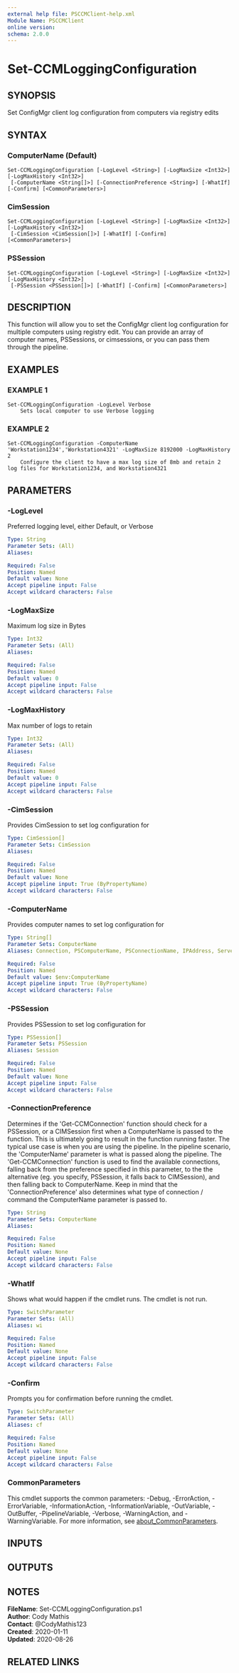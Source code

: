 ```yaml
---
external help file: PSCCMClient-help.xml
Module Name: PSCCMClient
online version:
schema: 2.0.0
---
```


# Set-CCMLoggingConfiguration

## SYNOPSIS
Set ConfigMgr client log configuration from computers via registry edits

## SYNTAX

### ComputerName (Default)
```
Set-CCMLoggingConfiguration [-LogLevel <String>] [-LogMaxSize <Int32>] [-LogMaxHistory <Int32>]
 [-ComputerName <String[]>] [-ConnectionPreference <String>] [-WhatIf] [-Confirm] [<CommonParameters>]
```

### CimSession
```
Set-CCMLoggingConfiguration [-LogLevel <String>] [-LogMaxSize <Int32>] [-LogMaxHistory <Int32>]
 [-CimSession <CimSession[]>] [-WhatIf] [-Confirm] [<CommonParameters>]
```

### PSSession
```
Set-CCMLoggingConfiguration [-LogLevel <String>] [-LogMaxSize <Int32>] [-LogMaxHistory <Int32>]
 [-PSSession <PSSession[]>] [-WhatIf] [-Confirm] [<CommonParameters>]
```

## DESCRIPTION
This function will allow you to set the ConfigMgr client log configuration for multiple computers using registry edit.
You can provide an array of computer names, PSSessions, or cimsessions, or you can pass them through the pipeline.

## EXAMPLES

### EXAMPLE 1
```
Set-CCMLoggingConfiguration -LogLevel Verbose
    Sets local computer to use Verbose logging
```

### EXAMPLE 2
```
Set-CCMLoggingConfiguration -ComputerName 'Workstation1234','Workstation4321' -LogMaxSize 8192000 -LogMaxHistory 2
    Configure the client to have a max log size of 8mb and retain 2 log files for Workstation1234, and Workstation4321
```

## PARAMETERS

### -LogLevel
Preferred logging level, either Default, or Verbose

```yaml
Type: String
Parameter Sets: (All)
Aliases:

Required: False
Position: Named
Default value: None
Accept pipeline input: False
Accept wildcard characters: False
```

### -LogMaxSize
Maximum log size in Bytes

```yaml
Type: Int32
Parameter Sets: (All)
Aliases:

Required: False
Position: Named
Default value: 0
Accept pipeline input: False
Accept wildcard characters: False
```

### -LogMaxHistory
Max number of logs to retain

```yaml
Type: Int32
Parameter Sets: (All)
Aliases:

Required: False
Position: Named
Default value: 0
Accept pipeline input: False
Accept wildcard characters: False
```

### -CimSession
Provides CimSession to set log configuration for

```yaml
Type: CimSession[]
Parameter Sets: CimSession
Aliases:

Required: False
Position: Named
Default value: None
Accept pipeline input: True (ByPropertyName)
Accept wildcard characters: False
```

### -ComputerName
Provides computer names to set log configuration for

```yaml
Type: String[]
Parameter Sets: ComputerName
Aliases: Connection, PSComputerName, PSConnectionName, IPAddress, ServerName, HostName, DNSHostName

Required: False
Position: Named
Default value: $env:ComputerName
Accept pipeline input: True (ByPropertyName)
Accept wildcard characters: False
```

### -PSSession
Provides PSSession to set log configuration for

```yaml
Type: PSSession[]
Parameter Sets: PSSession
Aliases: Session

Required: False
Position: Named
Default value: None
Accept pipeline input: False
Accept wildcard characters: False
```

### -ConnectionPreference
Determines if the 'Get-CCMConnection' function should check for a PSSession, or a CIMSession first when a ComputerName
is passed to the function.
This is ultimately going to result in the function running faster.
The typical use case is
when you are using the pipeline.
In the pipeline scenario, the 'ComputerName' parameter is what is passed along the
pipeline.
The 'Get-CCMConnection' function is used to find the available connections, falling back from the preference
specified in this parameter, to the the alternative (eg.
you specify, PSSession, it falls back to CIMSession), and then
falling back to ComputerName.
Keep in mind that the 'ConnectionPreference' also determines what type of connection / command
the ComputerName parameter is passed to.

```yaml
Type: String
Parameter Sets: ComputerName
Aliases:

Required: False
Position: Named
Default value: None
Accept pipeline input: False
Accept wildcard characters: False
```

### -WhatIf
Shows what would happen if the cmdlet runs.
The cmdlet is not run.

```yaml
Type: SwitchParameter
Parameter Sets: (All)
Aliases: wi

Required: False
Position: Named
Default value: None
Accept pipeline input: False
Accept wildcard characters: False
```

### -Confirm
Prompts you for confirmation before running the cmdlet.

```yaml
Type: SwitchParameter
Parameter Sets: (All)
Aliases: cf

Required: False
Position: Named
Default value: None
Accept pipeline input: False
Accept wildcard characters: False
```

### CommonParameters
This cmdlet supports the common parameters: -Debug, -ErrorAction, -ErrorVariable, -InformationAction, -InformationVariable, -OutVariable, -OutBuffer, -PipelineVariable, -Verbose, -WarningAction, and -WarningVariable. For more information, see [about_CommonParameters](http://go.microsoft.com/fwlink/?LinkID=113216).

## INPUTS

## OUTPUTS

## NOTES

**FileName**:    Set-CCMLoggingConfiguration.ps1  
**Author**:      Cody Mathis  
**Contact**:     @CodyMathis123  
**Created**:     2020-01-11  
**Updated**:     2020-08-26  

## RELATED LINKS
